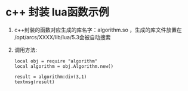 # c++ 封装 lua函数示例

1. c++封装的函数对应生成的库名字：algorithm.so ，生成的库文件放置在 /opt/arcs/XXXX/lib/lua/5.3会被自动搜索

2. 调用方法:

   ```
   local obj = require "algorithm"
   local algorithm = obj.Algorithm.new()
   
   result = algorithm:div(3,1)
   textmsg(result)
   ```

   

